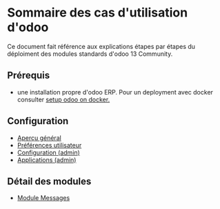 # Sommaire des cas d'utilisation d'odoo

Ce document fait référence aux explications étapes par étapes du déploiment des modules standards d'odoo 13 Community.

## Prérequis

- une installation propre d'odoo ERP. Pour un deployment avec docker consulter [setup odoo on docker.](../setup-images-on-docker/odoo-on-docker.md) 

## Configuration

- [Aperçu général](./odoo-overview-fr.md)
- [Préférences utilisateur](./odoo-user-preferences-fr.md)
- [Configuration (admin)](./odoo-configuration-fr.md)
- [Applications (admin)](./odoo-applications-fr.md)


## Détail des modules

- [Module Messages](./odoo-messages-fr.md)

